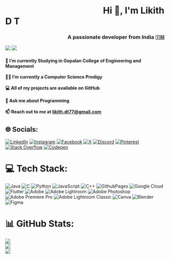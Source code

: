
<br><h1>&emsp;&emsp;&emsp;&emsp;&emsp;&emsp;&emsp;&emsp;&emsp;&emsp;&emsp;Hi 👋, I'm Likith D T <h3>&emsp;&emsp;&emsp;&emsp;&emsp;&emsp;&emsp;&emsp;&emsp;&emsp;&emsp;&emsp;A passionate developer from India 🇮🇳

[![](https://visitcount.itsvg.in/api?id=likithdt&icon=7&color=1)](https://visitcount.itsvg.in)
![](https://komarev.com/ghpvc/?username=your-github-likithdt&abbreviated=true)
<br><h4>🌱 I’m currently Studying in Gopalan College of Engineering and Management<br><br>👨‍💻 I’m currently a Computer Science Prodigy<br><br>💻 All of my projects are available on GitHub<br><br>💬 Ask me about Programming<br><br>📫 Reach out to me at likith.dt77@gmail.com<br>


## 🌐 Socials:
[![LinkedIn](https://img.shields.io/badge/LinkedIn-%230077B5.svg?logo=linkedin&logoColor=white)](https://linkedin.com/in/LikithDT) [![Instagram](https://img.shields.io/badge/Instagram-%23E4405F.svg?logo=Instagram&logoColor=white)](https://instagram.com/likithdt) [![Facebook](https://img.shields.io/badge/Facebook-%231877F2.svg?logo=Facebook&logoColor=white)](https://facebook.com/likithdt/) [![X](https://img.shields.io/badge/X-black.svg?logo=X&logoColor=white)](https://x.com/@likithdt) [![Discord](https://img.shields.io/badge/Discord-%237289DA.svg?logo=discord&logoColor=white)](https://discord.gg/likithdt) [![Pinterest](https://img.shields.io/badge/Pinterest-%23E60023.svg?logo=Pinterest&logoColor=white)](https://pinterest.com/likith_dt) [![Stack Overflow](https://img.shields.io/badge/-Stackoverflow-FE7A16?logo=stack-overflow&logoColor=white)](https://stackoverflow.com/users/23461775/likith-d-t) [![Codepen](https://img.shields.io/badge/Codepen-000000?style=for-the-badge&logo=codepen&logoColor=white)](https://codepen.io/likithdt) 

# 💻 Tech Stack:
![Java](https://img.shields.io/badge/java-%23ED8B00.svg?style=flat&logo=openjdk&logoColor=white) ![C](https://img.shields.io/badge/c-%2300599C.svg?style=flat&logo=c&logoColor=white) ![Python](https://img.shields.io/badge/python-3670A0?style=flat&logo=python&logoColor=ffdd54) ![JavaScript](https://img.shields.io/badge/javascript-%23323330.svg?style=flat&logo=javascript&logoColor=%23F7DF1E) ![C++](https://img.shields.io/badge/c++-%2300599C.svg?style=flat&logo=c%2B%2B&logoColor=white) ![GithubPages](https://img.shields.io/badge/github%20pages-121013?style=flat&logo=github&logoColor=white) ![Google Cloud](https://img.shields.io/badge/GoogleCloud-%234285F4.svg?style=flat&logo=google-cloud&logoColor=white) ![Flutter](https://img.shields.io/badge/Flutter-%2302569B.svg?style=flat&logo=Flutter&logoColor=white) ![Adobe](https://img.shields.io/badge/adobe-%23FF0000.svg?style=flat&logo=adobe&logoColor=white) ![Adobe Lightroom](https://img.shields.io/badge/Adobe%20Lightroom-31A8FF.svg?style=flat&logo=Adobe%20Lightroom&logoColor=white) ![Adobe Photoshop](https://img.shields.io/badge/adobe%20photoshop-%2331A8FF.svg?style=flat&logo=adobe%20photoshop&logoColor=white) ![Adobe Premiere Pro](https://img.shields.io/badge/Adobe%20Premiere%20Pro-9999FF.svg?style=flat&logo=Adobe%20Premiere%20Pro&logoColor=white) ![Adobe Lightroom Classic](https://img.shields.io/badge/Adobe%20Lightroom%20Classic-31A8FF.svg?style=flat&logo=Adobe%20Lightroom%20Classic&logoColor=white) ![Canva](https://img.shields.io/badge/Canva-%2300C4CC.svg?style=flat&logo=Canva&logoColor=white) ![Blender](https://img.shields.io/badge/blender-%23F5792A.svg?style=flat&logo=blender&logoColor=white) ![Figma](https://img.shields.io/badge/figma-%23F24E1E.svg?style=flat&logo=figma&logoColor=white)

# 📊 GitHub Stats:
![](https://github-readme-stats.vercel.app/api?username=likithdt&theme=darcula&hide_border=false&include_all_commits=true&count_private=true)<br/>
![](https://github-readme-streak-stats.herokuapp.com/?user=likithdt&theme=darcula&hide_border=false)<br/>
![](https://github-readme-stats.vercel.app/api/top-langs/?username=likithdt&theme=darcula&hide_border=false&include_all_commits=true&count_private=true&layout=compact)


<!-- Proudly created with GPRM ( https://gprm.itsvg.in ) -->

